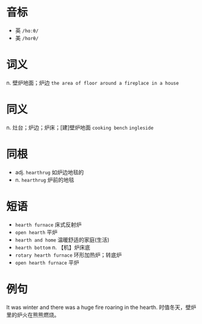 # 音标

- 英 `/hɑːθ/`
- 美 `/hɑrθ/`

# 词义

n. 壁炉地面；炉边
`the area of floor around a fireplace in a house`

# 同义

n. 灶台；炉边；炉床；[建]壁炉地面
`cooking bench` `ingleside`

# 同根

- adj. `hearthrug` 如炉边地毯的
- n. `hearthrug` 炉前的地毯

# 短语

- `hearth furnace` 床式反射炉
- `open hearth` 平炉
- `hearth and home` 温暖舒适的家庭(生活)
- `hearth bottom` n. 【机】炉床底
- `rotary hearth furnace` 环形加热炉；转底炉
- `open hearth furnace` 平炉

# 例句

It was winter and there was a huge fire roaring in the hearth.
时值冬天，壁炉里的炉火在熊熊燃烧。


